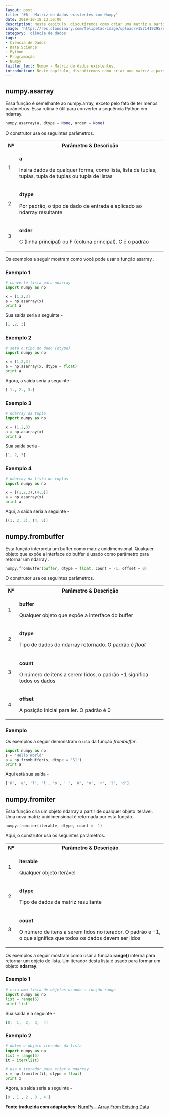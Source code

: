 ```yaml
---
layout: post
title: "#6 - Matriz de dados existentes com Numpy"
date: 2019-10-18 13:30:00
description: Neste capítulo, discutiremos como criar uma matriz a partir dos dados existentes.
image: 'https://res.cloudinary.com/felipetac/image/upload/v1571419295/rubrik3_wy9ufi.jpg'
category: 'ciência de dados'
tags:
- Ciência de Dados
- Data Science
- Python
- Programação
- Numpy
twitter_text: Numpy - Matriz de dados existentes.
introduction: Neste capítulo, discutiremos como criar uma matriz a partir dos dados existentes.
---
```


## numpy.asarray

Essa função é semelhante ao numpy.array, exceto pelo fato de ter menos parâmetros. Essa rotina é útil para converter a sequência Python em ndarray.

```py
numpy.asarray(a, dtype = None, order = None)
```

O construtor usa os seguintes parâmetros.

<table>
<tbody><tr>
<th style="text-align:center;">Nº</th>
<th style="text-align:center;">Parâmetro &amp; Descrição</th>
</tr>
<tr>
<td>1</td>
<td><p><b>a</b></p>
<p>Insira dados de qualquer forma, como lista, lista de tuplas, tuplas, tupla de tuplas ou tupla de listas</p>
</td>
</tr>
<tr>
<td>2</td>
<td><p><b>dtype</b></p>
<p>Por padrão, o tipo de dado de entrada é aplicado ao ndarray resultante</p>
</td>
</tr>
<tr>
<td>3</td>
<td><p><b>order</b></p>
<p>C (linha principal) ou F (coluna principal). C é o padrão</p>
</td>
</tr>
</tbody></table>

Os exemplos a seguir mostram como você pode usar a função asarray .

### Exemplo 1

```py
# converte lista para ndarray
import numpy as np

x = [1,2,3]
a = np.asarray(x)
print a
```

Sua saída seria a seguinte -

```py
[1 ,2, 3]
```

### Exemplo 2


```py
# seta o tipo do dado (dtype)
import numpy as np

x = [1,2,3]
a = np.asarray(x, dtype = float)
print a
```

Agora, a saída seria a seguinte -

```py
[ 1., 2., 3.]
```

### Exemplo 3

```py
# ndarray da tupla
import numpy as np

x = (1,2,3)
a = np.asarray(x)
print a
```

Sua saída seria -

```py
[1, 2, 3]
```

### Exemplo 4

```py
# ndarray da lista de tuplas
import numpy as np

x = [(1,2,3),(4,5)]
a = np.asarray(x)
print a
```

Aqui, a saída seria a seguinte -

```py
[(1, 2, 3), (4, 5)]
```

## numpy.frombuffer

Esta função interpreta um buffer como matriz unidimensional. Qualquer objeto que expõe a interface do buffer é usado como parâmetro para retornar um ndarray .

```py
numpy.frombuffer(buffer, dtype = float, count = -1, offset = 0)
```

O construtor usa os seguintes parâmetros.

<table>
<tbody><tr>
<th style="text-align:center;">Nº</th>
<th style="text-align:center;">Parâmetro &amp; Descrição</th>
</tr>
<tr>
<td>1</td>
<td><p><b>buffer</b></p>
<p>Qualquer objeto que expõe a interface do buffer</p>
</td>
</tr>
<tr>
<td>2</td>
<td><p><b>dtype</b></p>
<p>Tipo de dados do ndarray retornado. O padrão é <i>float</i></p>
</td>
</tr>
<tr>
<td>3</td>
<td><p><b>count</b></p>
<p>O número de itens a serem lidos, o padrão -1 significa todos os dados</p>
</td>
</tr>
<tr>
<td>4</td>
<td><p><b>offset</b></p>
<p>A posição inicial para ler. O padrão é 0</p>
</td>
</tr>
</tbody></table>

### Exemplo

Os exemplos a seguir demonstram o uso da função _frombuffer_.

```py
import numpy as np
s = 'Hello World'
a = np.frombuffer(s, dtype = 'S1')
print a
```

Aqui está sua saída -

```py
['H', 'e', 'l', 'l', 'o', ' ', 'W', 'o', 'r', 'l', 'd']
```

## numpy.fromiter

Essa função cria um objeto ndarray a partir de qualquer objeto iterável. Uma nova matriz unidimensional é retornada por esta função.

```py
numpy.fromiter(iterable, dtype, count = -1)
```

Aqui, o construtor usa os seguintes parâmetros.

<table>
<tbody><tr>
<th style="text-align:center;">Nº</th>
<th style="text-align:center;">Parâmetro &amp; Descrição</th>
</tr>
<tr>
<td>1</td>
<td><p><b>iterable</b></p>
<p>Qualquer objeto iterável</p>
</td>
</tr>
<tr>
<td>2</td>
<td><p><b>dtype</b></p>
<p>Tipo de dados da matriz resultante</p>
</td>
</tr>
<tr>
<td>3</td>
<td><p><b>count</b></p>
<p>O número de itens a serem lidos no iterador. O padrão é -1, o que significa que todos os dados devem ser lidos</p>
</td>
</tr>
</tbody></table>

Os exemplos a seguir mostram como usar a função __range()__ interna para retornar um objeto de lista. Um iterador desta lista é usado para formar um objeto __ndarray__.

### Exemplo 1

```py
# cria uma lista de objetos usando a função range
import numpy as np
list = range(5)
print list
```

Sua saída é a seguinte -

```py
[0,  1,  2,  3,  4]
```

### Exemplo 2

```py
# obtem o objeto iterador da lista
import numpy as np
list = range(5)
it = iter(list)

# usa o iterador para criar o ndarray
x = np.fromiter(it, dtype = float)
print x
```

Agora, a saída seria a seguinte -

```py
[0., 1., 2., 3., 4.]
```

**Fonte traduzida com adaptações:** [NumPy - Array From Existing Data](https://www.tutorialspoint.com/numpy/numpy_array_from_existing_data.htm)

